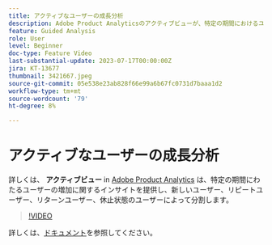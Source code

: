 ```yaml
---
title: アクティブなユーザーの成長分析
description: Adobe Product Analyticsのアクティブビューが、特定の期間におけるユーザーの増加に関するインサイトを、新しいユーザー、リピートユーザー、リターンユーザー、休止状態のユーザーによって分割する方法を説明します。
feature: Guided Analysis
role: User
level: Beginner
doc-type: Feature Video
last-substantial-update: 2023-07-17T00:00:00Z
jira: KT-13677
thumbnail: 3421667.jpeg
source-git-commit: 05e538e23ab828f66e99a6b67fc0731d7baaa1d2
workflow-type: tm+mt
source-wordcount: '79'
ht-degree: 8%

---
```



# アクティブなユーザーの成長分析

詳しくは、 **アクティブビュー** in [Adobe Product Analytics](../../adobe-product-analytics/adobe-product-analytics-overview.md) は、特定の期間にわたるユーザーの増加に関するインサイトを提供し、新しいユーザー、リピートユーザー、リターンユーザー、休止状態のユーザーによって分割します。

>[!VIDEO](https://video.tv.adobe.com/v/3421667/?learn=on)

詳しくは、[ドキュメント](https://experienceleague.adobe.com/docs/analytics-platform/using/guided-analysis/user-growth/active.html)を参照してください。
